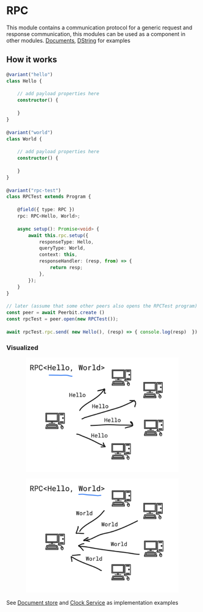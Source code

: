 # RPC

This module contains a communication protocol for a generic request and response communication, this modules can be used as a component in other modules. [Documents](./../../data/document), [DString](./../../data/string) for examples



## How it works

```typescript
@variant("hello")
class Hello {
    
    // add payload properties here
    constructor() {
       
    }
}

@variant("world")
class World {
    
    // add payload properties here
    constructor() {
       
    }
}

@variant("rpc-test")
class RPCTest extends Program {

    @field({ type: RPC })
    rpc: RPC<Hello, World>;

    async setup(): Promise<void> {
        await this.rpc.setup({
            responseType: Hello,
            queryType: World,
            context: this,
            responseHandler: (resp, from) => {
                return resp;
            },
        });
    }
}

// later (assume that some other peers also opens the RPCTest program)
const peer = await Peerbit.create ()
const rpcTest = peer.open(new RPCTest());

await rpcTest.rpc.send( new Hello(), (resp) => { console.log(resp)  })
```

### Visualized 

<p align="center">
    <img width="400" src="./documentation/rpc1.png"  alt="p1">
</p>



<p align="center">
    <img width="400" src="./documentation/rpc2.png"  alt="p1">
</p>

See [Document store](./../data/document) and [Clock Service](./../clock-service) as implementation examples
